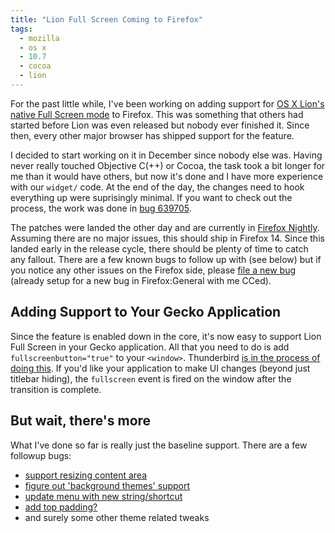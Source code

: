 ```yaml
---
title: "Lion Full Screen Coming to Firefox"
tags:
  - mozilla
  - os x
  - 10.7
  - cocoa
  - lion
---
```


For the past little while, I've been working on adding support for [OS X Lion's native Full Screen mode](https://www.apple.com/macosx/whats-new/full-screen.html) to Firefox. This was something that others had started before Lion was even released but nobody ever finished it. Since then, every other major browser has shipped support for the feature.

I decided to start working on it in December since nobody else was. Having never really touched Objective C(++) or Cocoa, the task took a bit longer for me than it would have others, but now it's done and I have more experience with our `widget/` code. At the end of the day, the changes need to hook everything up were suprisingly minimal. If you want to check out the process, the work was done in [bug 639705](https://bugzilla.mozilla.org/show_bug.cgi?id=639705).

The patches were landed the other day and are currently in [Firefox Nightly](http://nightly.mozilla.org). Assuming there are no major issues, this should ship in Firefox 14. Since this landed early in the release cycle, there should be plenty of time to catch any fallout. There are a few known bugs to follow up with (see below) but if you notice any other issues on the Firefox side, please [file a new bug](https://bugzilla.mozilla.org/enter_bug.cgi?blocked=639705&cc=paul%40oshannessy.com&component=General&op_sys=Mac%20OS%20X&product=Firefox&rep_platform=x86) (already setup for a new bug in Firefox:General with me CCed).

## Adding Support to Your Gecko Application

Since the feature is enabled down in the core, it's now easy to support Lion Full Screen in your Gecko application. All that you need to do is add `fullscreenbutton="true"` to your `<window>`. Thunderbird [is in the process of doing this](https://bugzilla.mozilla.org/show_bug.cgi?id=711750). If you'd like your application to make UI changes (beyond just titlebar hiding), the `fullscreen` event is fired on the window after the transition is complete.

## But wait, there's more

What I've done so far is really just the baseline support. There are a few followup bugs:

* [support resizing content area](https://bugzilla.mozilla.org/show_bug.cgi?id=703724)
* [figure out 'background themes' support](https://bugzilla.mozilla.org/show_bug.cgi?id=716450)
* [update menu with new string/shortcut](https://bugzilla.mozilla.org/show_bug.cgi?id=714172)
* [add top padding?](https://bugzilla.mozilla.org/show_bug.cgi?id=714186)
* and surely some other theme related tweaks


